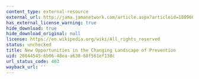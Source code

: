 ```yaml
---
content_type: external-resource
external_url: http://jama.jamanetwork.com/article.aspx?articleid=1889667
has_external_license_warning: true
hide_download: true
hide_download_original: null
license: https://en.wikipedia.org/wiki/All_rights_reserved
status: unchecked
title: New Opportunities in the Changing Landscape of Prevention
uid: 26644545-6b06-48ea-a630-68f561ef138c
url_status_code: 403
wayback_url: ''
---
```

